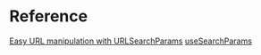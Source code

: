 # Reference
[Easy URL manipulation with URLSearchParams](https://developer.chrome.com/blog/urlsearchparams/)
[useSearchParams](https://github.com/srsolano/useSearchParams)